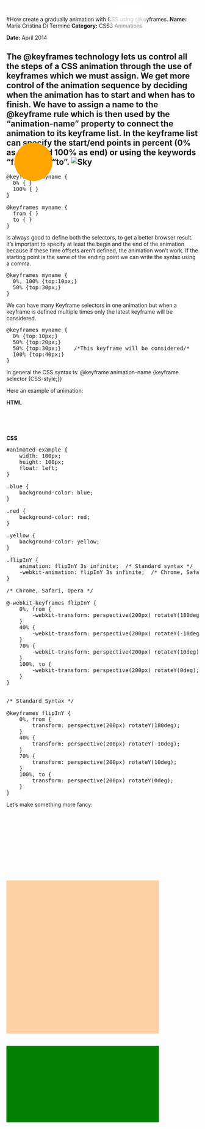 #How create a gradually animation with CSS using @keyframes.
**Name:** Maria Cristina Di Termine
**Category:** CSS3 Animations

**Date:** April 2014

The @keyframes technology lets us control all the steps of a CSS animation through the use of keyframes which we must assign. We get more control of the animation sequence by deciding when the animation has to start and when has to finish. 
We have to assign a name to the @keyframe rule which is then used by the “animation-name” property to connect the animation to its keyframe list.
In the keyframe list can specify the start/end points in percent (0% as start and 100% as end) or using the keywords “from” and “to”.
![Sky]()
----------------------------------------------------------------------

<pre lang="css">
@keyframes myname {
  0% { }
  100% { }
}

@keyframes myname {
  from { }
  to { }
}
</pre>

Is always good to define both the selectors, to get a better browser result.
It’s important to specify at least the begin and the end of the animation because if these time offsets aren’t defined, the animation won’t work.
If the starting point is the same of the ending point we can write the syntax using a comma.

<pre lang="css">
@keyframes myname {
  0%, 100% {top:10px;}
  50% {top:30px;}
}
</pre>

We can have many Keyframe selectors in one animation but when a keyframe is defined multiple times only the latest keyframe will be considered.

<pre lang="css">
@keyframes myname {
  0% {top:10px;}
  50% {top:20px;}
  50% {top:30px;}    /*This keyframe will be considered/*
  100% {top:40px;}
}
</pre>

In general the CSS syntax is:
@keyframe animation-name {keyframe selector {CSS-style;}}

Here an example of animation:

**HTML**
<pre lang="html">
<div id="animated-example" class="red"></div>
<div id="animated-example" class="flipInY blue"></div>
<div id="animated-example" class="yellow"></div>
</pre>

**CSS**
<pre lang="css">
#animated-example {
    width: 100px;
    height: 100px;
    float: left;
}

.blue {
    background-color: blue;
}

.red {
    background-color: red;
}

.yellow {
    background-color: yellow;
}

.flipInY { 
    animation: flipInY 3s infinite;  /* Standard syntax */
    -webkit-animation: flipInY 3s infinite;  /* Chrome, Safari, Opera */
}

/* Chrome, Safari, Opera */

@-webkit-keyframes flipInY { 
    0%, from { 
        -webkit-transform: perspective(200px) rotateY(180deg);
    } 
    40% { 
        -webkit-transform: perspective(200px) rotateY(-10deg);
    } 
    70% { 
        -webkit-transform: perspective(200px) rotateY(10deg);
    } 
    100%, to { 
        -webkit-transform: perspective(200px) rotateY(0deg);
    } 
} 


/* Standard Syntax */

@keyframes flipInY { 
    0%, from { 
        transform: perspective(200px) rotateY(180deg);
    } 
    40% { 
        transform: perspective(200px) rotateY(-10deg);
    } 
    70% { 
        transform: perspective(200px) rotateY(10deg);
    } 
    100%, to { 
        transform: perspective(200px) rotateY(0deg);
    } 
} 
</pre>

Let’s make something more fancy:
	
<pre lang="html">
<!DOCTYPE html>
<html>
<head>
</head>

<style>

	.container {
	    width: 400px;
	    height: 600px;
	}

	.sky {
	    background-color: #FFD1A3;
	    width:100%;
	    height:400px;
	    z-index:1;
	    animation: sky 8s ease running infinite;
	    -webkit-animation: sky 8s ease running infinite;
	}

	.earth {
	    background-color: green;
	    width: 400px;
	    height: 200px;
	    z-index:3;
	    position:absolute;
	    animation: earth 8s ease running infinite;
	    -webkit-animation: earth 8s ease running infinite;
	}

	.sun {
	    z-index:2;
	    width:100px;
	    height:100px;
	    border-radius: 70px;
	    background-color:orange;
	    position:absolute;
	    top:400px;
	    left:250px;
	    animation: sun 8s ease running infinite;
	    -webkit-animation: sun 8s ease running infinite;
	}

	.moon {
	    z-index:2;
	    width:100px;
	    height:100px;
	    border-radius: 70px;
	    background-color:white;
	    position:absolute;
	    top:20px;
	    left:200px;
	    animation: moon 8s ease running infinite;
	    -webkit-animation: moon 8s ease running infinite;
	}

	.cloud {
	    width: 100px;
	    height: 50px;
	    border-radius:100px;
	    position:absolute;
	    opacity:0.5;
	    background-color:white;
	    z-index:2;
	    top: 20px;
	    animation: cloud 8s ease running infinite;
	    -webkit-animation: cloud 8s ease running infinite;

	}
	.cloud2 {
	    width: 100px;
	    height: 50px;
	    border-radius:100px;
	    position:absolute;
	    opacity:0.5;
	    background-color:white;
	    z-index:2;
	    top: 35px;
	    left: 35px;
	    animation: cloud2 8s ease running infinite;
	    -webkit-animation: cloud2 8s ease running infinite;
	}

	/* Standard Syntax */

	@keyframes sky {
	    0% {background-color:#FFD1A3;}
	    50% {background-color:#94DBFF;}
	    100% {background-color:#00527A;}
	}

	@keyframes sun {
	    0% {top:400px;
	        left:250px;}
	    50% {top:20px;}
	    100% {top:430px;
	          left:20px;}
	}

	@keyframes cloud {
		0% {top: 35px;
	        left: 500px;}
	  
	    100% {top: 35px;
	          left: 35px;}
	}

	@keyframes cloud2 {
		0% {top: 50px;
	        left: 500px;}
	  
	    100% {top: 50px;
	        left: 60px;}
	}

	@keyframes moon {
		0% {top:-200px;
	        left:200px;}
	    80% {top:-100px;}
	    100% {top:30px;
	          left:250px;}
	}

	@keyframes earth {
		0% {background-color:green;}
		80% {background-color:green;}
	    100% {background-color:#472400;}
	}

	/* Chrome, Safari, Opera */

	@-webkit-keyframes earth {
	    0% {background-color:green;}
	    80% {background-color:green;}
	    100% {background-color:#472400;}
	}

	@-webkit-keyframes sky {
	    0% {background-color:#FFD1A3;}
	    50% {background-color:#94DBFF;}
	    100% {background-color:#00527A;}
	}


	@-webkit-keyframes sun {
	    0% {top:400px;
	        left:250px;}
	    50% {top:20px;
	        left:150px}
	    100% {top:430px;
	          left:20px;}
	}

	@-webkit-keyframes cloud {
	    0% {top: 35px;
	        left: 500px;}
	  
	    100% {top: 35px;
	          left: 35px;}
	}

	@-webkit-keyframes cloud2 {
	    0% {top: 50px;
	        left: 500px;}
	  
	    100% {top: 50px;
	        left: 60px;}
	}

	@-webkit-keyframes moon {
	    0% {top:-200px;
	        left:200px;}
	    80% {top:-100px;}
	    100% {top:30px;
	          left:250px;}
	}

</style>

<body>
	<div class="container">
	    <div class="sky"></div>
	    <div class="earth"></div>
	    <div class="sun"></div>
	    <div class="cloud"></div>
	    <div class="cloud2"></div>
	    <div class="moon"></div>
	</div>
</body>
</pre>
